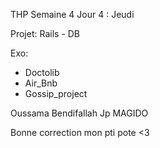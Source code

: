 THP 
Semaine 4
Jour 4 : Jeudi

Projet: Rails - DB 

Exo: 

- Doctolib
- Air_Bnb
- Gossip_project


Oussama Bendifallah
Jp MAGIDO


Bonne correction mon pti pote <3